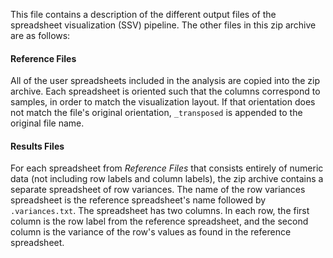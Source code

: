 This file contains a description of the different output files of the spreadsheet
visualization (SSV) pipeline. The other files in this zip archive are as follows:

#### Reference Files

All of the user spreadsheets included in the analysis are copied into the zip
archive. Each spreadsheet is oriented such that the columns correspond to
samples, in order to match the visualization layout. If that orientation does
not match the file's original orientation, `_transposed` is appended to the
original file name.

#### Results Files

For each spreadsheet from *Reference Files* that consists entirely of numeric
data (not including row labels and column labels), the zip archive contains a
separate spreadsheet of row variances. The name of the row variances spreadsheet
is the reference spreadsheet's name followed by `.variances.txt`. The
spreadsheet has two columns. In each row, the first column is the row label from
the reference spreadsheet, and the second column is the variance of the row's
values as found in the reference spreadsheet.
